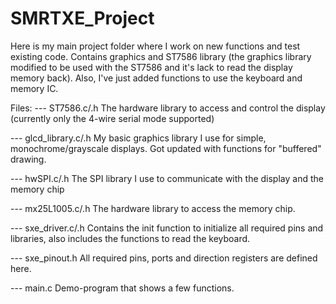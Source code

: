 # SMRTXE_Project
Here is my main project folder where I work on new functions and test existing code. Contains graphics and ST7586 library (the graphics library modified to be used with the ST7586 and it's lack to read the display memory back).
Also, I've just added functions to use the keyboard and memory IC.

Files:
--- ST7586.c/.h
The hardware library to access and control the display (currently only the 4-wire serial mode supported)

--- glcd_library.c/.h
My basic graphics library I use for simple, monochrome/grayscale displays. Got updated with functions for "buffered" drawing.

--- hwSPI.c/.h
The SPI library I use to communicate with the display and the memory chip

--- mx25L1005.c/.h
The hardware library to access the memory chip.

--- sxe_driver.c/.h
Contains the init function to initialize all required pins and libraries, also includes the functions to read the keyboard.

--- sxe_pinout.h
All required pins, ports and direction registers are defined here.

--- main.c
Demo-program that shows a few functions. 

